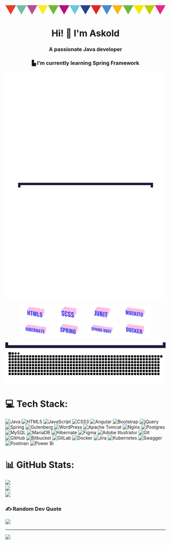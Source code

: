 <img src="assets/header.svg" alt="win"/>
<h1 align="center">Hi! 👋 I'm Askold</h1>
<h3 align="center">A passionate Java developer</h3>
<h3 align="center">▙ I’m currently learning Spring Framework</h3>
<img src="assets/header-pan.svg" alt="pan"/>
<p align="center">
  <img src="assets/gif/html5-rose.gif" alt="html5" width="100"/>
  <img src="assets/gif/scss-rose.gif" alt="scss" width="100"/>
  <img src="assets/gif/junit-rose.gif" alt="junit" width="100"/>
  <img src="assets/gif/mockito-rose.gif" alt="mockito" width="100"/>
  <img src="assets/gif/hibernate-rose.gif" alt="hibernate" width="100"/>
  <img src="assets/gif/spring-rose.gif" alt="spring" width="100"/>
  <img src="assets/gif/spring-boot-rose.gif" alt="springboot" width="100"/>
  <img src="assets/gif/docker-rose.gif" alt="springboot" width="100"/>
</p>
<img src="assets/footer-pan.svg" alt="pan"/>

<picture>
  <source media="(prefers-color-scheme: dark)" srcset="https://raw.githubusercontent.com/adarnopyh/adarnopyh/output/github-snake-dark.svg" />
  <source media="(prefers-color-scheme: light)" srcset="https://raw.githubusercontent.com/adarnopyh/adarnopyh/output/github-snake.svg" />
  <img alt="github-snake" src="https://raw.githubusercontent.com/adarnopyh/adarnopyh/output/github-snake.svg" />
</picture>



# 💻 Tech Stack:
![Java](https://img.shields.io/badge/java-%23ED8B00.svg?style=for-the-badge&logo=openjdk&logoColor=white) ![HTML5](https://img.shields.io/badge/html5-%23E34F26.svg?style=for-the-badge&logo=html5&logoColor=white) ![JavaScript](https://img.shields.io/badge/javascript-%23323330.svg?style=for-the-badge&logo=javascript&logoColor=%23F7DF1E) ![CSS3](https://img.shields.io/badge/css3-%231572B6.svg?style=for-the-badge&logo=css3&logoColor=white) ![Angular](https://img.shields.io/badge/angular-%23DD0031.svg?style=for-the-badge&logo=angular&logoColor=white) ![Bootstrap](https://img.shields.io/badge/bootstrap-%238511FA.svg?style=for-the-badge&logo=bootstrap&logoColor=white) ![jQuery](https://img.shields.io/badge/jquery-%230769AD.svg?style=for-the-badge&logo=jquery&logoColor=white) ![Spring](https://img.shields.io/badge/spring-%236DB33F.svg?style=for-the-badge&logo=spring&logoColor=white) ![Gutenberg](https://img.shields.io/badge/gutenberg-%23077CB2.svg?style=for-the-badge&logo=gutenberg&logoColor=white) ![WordPress](https://img.shields.io/badge/WordPress-%23117AC9.svg?style=for-the-badge&logo=WordPress&logoColor=white) ![Apache Tomcat](https://img.shields.io/badge/apache%20tomcat-%23F8DC75.svg?style=for-the-badge&logo=apache-tomcat&logoColor=black) ![Nginx](https://img.shields.io/badge/nginx-%23009639.svg?style=for-the-badge&logo=nginx&logoColor=white) ![Postgres](https://img.shields.io/badge/postgres-%23316192.svg?style=for-the-badge&logo=postgresql&logoColor=white) ![MySQL](https://img.shields.io/badge/mysql-4479A1.svg?style=for-the-badge&logo=mysql&logoColor=white) ![MariaDB](https://img.shields.io/badge/MariaDB-003545?style=for-the-badge&logo=mariadb&logoColor=white) ![Hibernate](https://img.shields.io/badge/Hibernate-59666C?style=for-the-badge&logo=Hibernate&logoColor=white) ![Figma](https://img.shields.io/badge/figma-%23F24E1E.svg?style=for-the-badge&logo=figma&logoColor=white) ![Adobe Illustrator](https://img.shields.io/badge/adobe%20illustrator-%23FF9A00.svg?style=for-the-badge&logo=adobe%20illustrator&logoColor=white) ![Git](https://img.shields.io/badge/git-%23F05033.svg?style=for-the-badge&logo=git&logoColor=white) ![GitHub](https://img.shields.io/badge/github-%23121011.svg?style=for-the-badge&logo=github&logoColor=white) ![Bitbucket](https://img.shields.io/badge/bitbucket-%230047B3.svg?style=for-the-badge&logo=bitbucket&logoColor=white) ![GitLab](https://img.shields.io/badge/gitlab-%23181717.svg?style=for-the-badge&logo=gitlab&logoColor=white) ![Docker](https://img.shields.io/badge/docker-%230db7ed.svg?style=for-the-badge&logo=docker&logoColor=white) ![Jira](https://img.shields.io/badge/jira-%230A0FFF.svg?style=for-the-badge&logo=jira&logoColor=white) ![Kubernetes](https://img.shields.io/badge/kubernetes-%23326ce5.svg?style=for-the-badge&logo=kubernetes&logoColor=white) ![Swagger](https://img.shields.io/badge/-Swagger-%23Clojure?style=for-the-badge&logo=swagger&logoColor=white) ![Postman](https://img.shields.io/badge/Postman-FF6C37?style=for-the-badge&logo=postman&logoColor=white) ![Power Bi](https://img.shields.io/badge/power_bi-F2C811?style=for-the-badge&logo=powerbi&logoColor=black)
# 📊 GitHub Stats:
![](https://github-readme-stats.vercel.app/api?username=adarnopyh&theme=radical&hide_border=false&include_all_commits=false&count_private=false)<br/>
![](https://nirzak-streak-stats.vercel.app/?user=adarnopyh&theme=radical&hide_border=false)<br/>
![](https://github-readme-stats.vercel.app/api/top-langs/?username=adarnopyh&theme=radical&hide_border=false&include_all_commits=false&count_private=false&layout=compact)

### ✍️ Random Dev Quote
![](https://quotes-github-readme.vercel.app/api?type=horizontal&theme=radical)

---
[![](https://visitcount.itsvg.in/api?id=adarnopyh&icon=0&color=0)](https://visitcount.itsvg.in)

<!-- Proudly created with GPRM ( https://gprm.itsvg.in ) -->